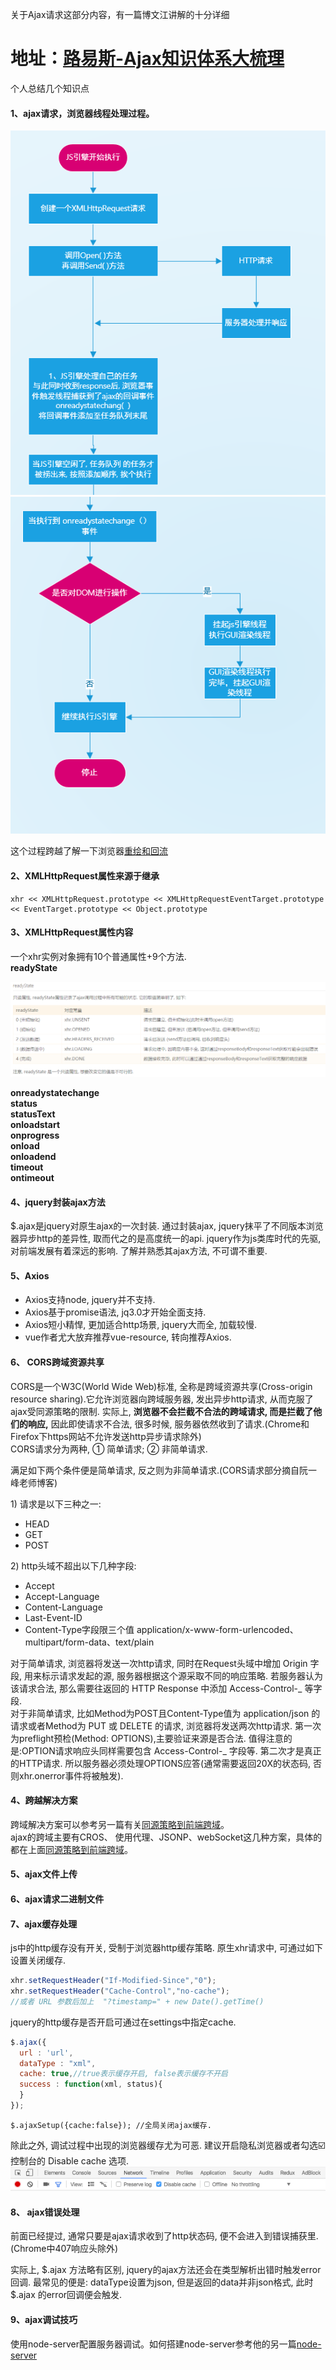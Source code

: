关于Ajax请求这部分内容，有一篇博文江讲解的十分详细

# 地址：[路易斯-Ajax知识体系大梳理](http://louiszhai.github.io/2016/11/02/ajax/#ajax)

个人总结几个知识点

#### 1、ajax请求，浏览器线程处理过程。

![](/assets/import.png)  
![](/assets/import2.png)

这个过程跨越了解一下浏览器[重绘和回流](http://www.cnblogs.com/luleixia/p/6306061.html)

#### 2、XMLHttpRequest属性来源于继承

```
xhr << XMLHttpRequest.prototype << XMLHttpRequestEventTarget.prototype << EventTarget.prototype << Object.prototype
```

#### 3、XMLHttpRequest属性内容

一个xhr实例对象拥有10个普通属性+9个方法.  
**readyState**

![](/assets/ajax1.png)

**onreadystatechange**  
**status**  
**statusText**  
**onloadstart**  
**onprogress**  
**onload**  
**onloadend**  
**timeout**  
**ontimeout**

#### 4、jquery封装ajax方法

$.ajax是jquery对原生ajax的一次封装. 通过封装ajax, jquery抹平了不同版本浏览器异步http的差异性, 取而代之的是高度统一的api. jquery作为js类库时代的先驱, 对前端发展有着深远的影响. 了解并熟悉其ajax方法, 不可谓不重要.

#### 5、Axios

* Axios支持node, jquery并不支持.
* Axios基于promise语法, jq3.0才开始全面支持.
* Axios短小精悍, 更加适合http场景, jquery大而全, 加载较慢.
* vue作者尤大放弃推荐vue-resource, 转向推荐Axios.

#### 6、 CORS跨域资源共享

CORS是一个W3C\(World Wide Web\)标准, 全称是跨域资源共享\(Cross-origin resource sharing\).它允许浏览器向跨域服务器, 发出异步http请求, 从而克服了ajax受同源策略的限制. 实际上, **浏览器不会拦截不合法的跨域请求, 而是拦截了他们的响应,** 因此即使请求不合法, 很多时候, 服务器依然收到了请求.\(Chrome和Firefox下https网站不允许发送http异步请求除外\)  
CORS请求分为两种, ① 简单请求; ② 非简单请求.

满足如下两个条件便是简单请求, 反之则为非简单请求.\(CORS请求部分摘自阮一峰老师博客\)

1\) 请求是以下三种之一:

* HEAD
* GET
* POST

2\) http头域不超出以下几种字段:

* Accept  
* Accept-Language  
* Content-Language  
* Last-Event-ID  
* Content-Type字段限三个值 application/x-www-form-urlencoded、multipart/form-data、text/plain

对于简单请求, 浏览器将发送一次http请求, 同时在Request头域中增加 Origin 字段, 用来标示请求发起的源, 服务器根据这个源采取不同的响应策略. 若服务器认为该请求合法, 那么需要往返回的 HTTP Response 中添加 Access-Control-_ 等字段.  
对于非简单请求, 比如Method为POST且Content-Type值为 application/json 的请求或者Method为 PUT 或 DELETE 的请求, 浏览器将发送两次http请求. 第一次为preflight预检\(Method: OPTIONS\),主要验证来源是否合法. 值得注意的是:OPTION请求响应头同样需要包含 Access-Control-_ 字段等. 第二次才是真正的HTTP请求. 所以服务器必须处理OPTIONS应答\(通常需要返回20X的状态码, 否则xhr.onerror事件将被触发\).

#### 4、跨越解决方案

跨域解决方案可以参考另一篇有关[同源策略到前端跨域](/JS/同源策略到前端跨域.md)。  
ajax的跨域主要有CROS、 使用代理、JSONP、webSocket这几种方案，具体的都在上面[同源策略到前端跨域](/JS/同源策略到前端跨域.md)。

#### 5、ajax文件上传

#### 6、ajax请求二进制文件
#### 7、ajax缓存处理
js中的http缓存没有开关, 受制于浏览器http缓存策略. 原生xhr请求中, 可通过如下设置关闭缓存.

```js
xhr.setRequestHeader("If-Modified-Since","0");
xhr.setRequestHeader("Cache-Control","no-cache");
//或者 URL 参数后加上  "?timestamp=" + new Date().getTime()
```
jquery的http缓存是否开启可通过在settings中指定cache.


```js
$.ajax({
  url : 'url',
  dataType : "xml",
  cache: true,//true表示缓存开启, false表示缓存不开启
  success : function(xml, status){    
  }
});
```


```
$.ajaxSetup({cache:false}); //全局关闭ajax缓存.
```
除此之外, 调试过程中出现的浏览器缓存尤为可恶. 建议开启隐私浏览器或者勾选☑️控制台的 Disable cache 选项.
![](/assets/ajax22.png)
#### 8、 ajax错误处理
前面已经提过, 通常只要是ajax请求收到了http状态码, 便不会进入到错误捕获里.(Chrome中407响应头除外)

实际上, $.ajax 方法略有区别, jquery的ajax方法还会在类型解析出错时触发error回调. 最常见的便是: dataType设置为json, 但是返回的data并非json格式, 此时 $.ajax 的error回调便会触发.
#### 9、ajax调试技巧
使用node-server配置服务器调试。如何搭建node-server参考他的另一篇[node-server](https://github.com/Louiszhai/node-webserver)





